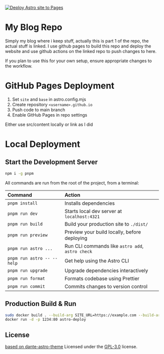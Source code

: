 [![Deploy Astro site to Pages](https://github.com/pnposch/blog/actions/workflows/astro.yml/badge.svg)](https://github.com/pnposch/blog/actions/workflows/astro.yml)

# My Blog Repo
Simply my blog where i keep stuff, actually this is part 1 of the repo, the actual stuff is linked.
I use github pages to build this repo and deploy the website and use github actions on the linked repo to push changes to here.

If you plan to use this for your own setup, ensure appropriate changes to the workflow.

# GitHub Pages Deployment
1. Set `site` and `base` in astro.config.mjs
2. Create repository `<username>.github.io`
3. Push code to main branch
4. Enable GitHub Pages in repo settings

Either use src/content locally or link as I did


# Local Deployment
## Start the Development Server

```sh
npm i -g pnpm
```
All commands are run from the root of the project, from a terminal:

| Command                    | Action                                           |
| :------------------------- | :----------------------------------------------- |
| `pnpm install`             | Installs dependencies                            |
| `pnpm run dev`             | Starts local dev server at `localhost:4321`      |
| `pnpm run build`           | Build your production site to `./dist/`          |
| `pnpm run preview`         | Preview your build locally, before deploying     |
| `pnpm run astro ...`       | Run CLI commands like `astro add`, `astro check` |
| `pnpm run astro -- --help` | Get help using the Astro CLI                     |
| `pnpm run upgrade`         | Upgrade dependencies interactively               |
| `pnpm run format`          | Formats codebase using Prettier                  |
| `pnpm run commit`          | Commits changes to version control               |

## Production Build & Run

```sh
sudo docker build . --build-arg SITE_URL=https://example.com --build-arg DIRECTUS_URL=https://example.directus.com -t astro-deploy
docker run -d -p 1234:80 astro-deploy
```

## License
[based on dante-astro-theme](https://github.com/JustGoodUI/dante-astro-theme)
Licensed under the [GPL-3.0](https://github.com/JustGoodUI/dante-astro-theme/blob/main/LICENSE) license.

